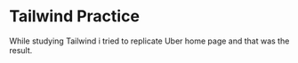 # Tailwind Practice

While studying Tailwind i tried to replicate Uber home page and that was the result. 